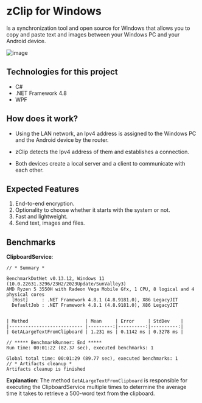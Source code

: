 ﻿# zClip for Windows

Is a synchronization tool and open source for Windows that allows you to copy and paste text and images between your Windows PC and your Android device.

![image](https://github.com/KaimDev/zClip-Desktop/assets/88113215/6647c757-f91b-441b-850c-b1b67769bba8)


## Technologies for this project

* C#
* .NET Framework 4.8
* WPF

## How does it work?

* Using the LAN network, an Ipv4 address is assigned to the Windows PC and the Android device by the router. 


* zClip detects the Ipv4 address of them and establishes a connection.


* Both devices create a local server and a client to communicate with each other.

## Expected Features

1. End-to-end encryption.
2. Optionality to choose whether it starts with the system or not.
3. Fast and lightweight.
4. Send text, images and files.


## Benchmarks

**ClipboardService**:

```shell
// * Summary *

BenchmarkDotNet v0.13.12, Windows 11 (10.0.22631.3296/23H2/2023Update/SunValley3)
AMD Ryzen 5 3550H with Radeon Vega Mobile Gfx, 1 CPU, 8 logical and 4 physical cores
  [Host]     : .NET Framework 4.8.1 (4.8.9181.0), X86 LegacyJIT
  DefaultJob : .NET Framework 4.8.1 (4.8.9181.0), X86 LegacyJIT


| Method                     | Mean     | Error     | StdDev    |
|--------------------------- |---------:|----------:|----------:|
| GetALargeTextFromClipboard | 1.231 ms | 0.1142 ms | 0.3278 ms |

// ***** BenchmarkRunner: End *****
Run time: 00:01:22 (82.37 sec), executed benchmarks: 1

Global total time: 00:01:29 (89.77 sec), executed benchmarks: 1
// * Artifacts cleanup *
Artifacts cleanup is finished
```

**Explanation**: The method `GetALargeTextFromClipboard` is responsible for executing the ClipboardService multiple times to determine the average time it takes to retrieve a 500-word text from the clipboard.
